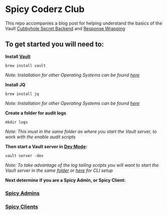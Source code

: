 # Spicy Coderz Club

This repo accompanies a blog post for helping understand the basics of the Vault [Cubbyhole Secret Backend](https://www.vaultproject.io/docs/secrets/cubbyhole/) and [Response Wrapping](https://www.vaultproject.io/docs/concepts/response-wrapping.html)

## To get started you will need to:

**Install [Vault](https://www.vaultproject.io)**
```
brew install vault
```
*Note: Installation for other Operating Systems can be found [here](https://www.vaultproject.io/downloads.html)*

**Install JQ**
```
brew install jq
```
*Note: Installation for other Operating Systems can be found [here](https://stedolan.github.io/jq/download/)*

**Create a folder for audit logs**
```
mkdir logs
```
*Note: This must in the same folder as where you start the Vault server, to work with the enable audit scripts*

**Then start a Vault server in [Dev Mode](https://www.vaultproject.io/docs/concepts/dev-server.html):**
```
vault server -dev
```
*Note: To take advantage of the log tailing scripts you will want to start the Vault server in the same [folder](spicy_admin/http/) or [here](spicy_admin/cli/) for CLI setup*

**Next determine if you are a Spicy Admin, or Spicy Client:**

### [Spicy Admins](spicy_admin/)

### [Spicy Clients](spicy_clients/)
